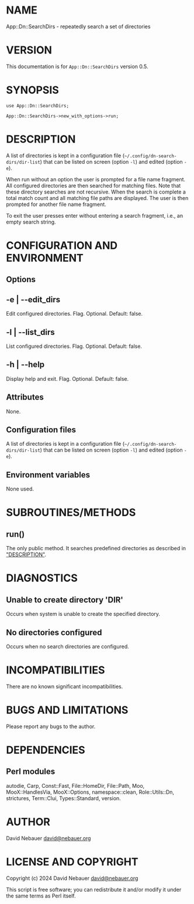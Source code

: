# NAME

App::Dn::SearchDirs - repeatedly search a set of directories

# VERSION

This documentation is for `App::Dn::SearchDirs` version 0.5.

# SYNOPSIS

    use App::Dn::SearchDirs;

    App::Dn::SearchDirs->new_with_options->run;

# DESCRIPTION

A list of directories is kept in a configuration file
(`~/.config/dn-search-dirs/dir-list`) that can be listed on screen (option
`-l`) and edited (option `-e`).

When run without an option the user is prompted for a file name fragment. All
configured directories are then searched for matching files. Note that these
directory searches are not recursive. When the search is complete a total match
count and all matching file paths are displayed. The user is then prompted for
another file name fragment.

To exit the user presses enter without entering a search fragment, i.e., an
empty search string.

# CONFIGURATION AND ENVIRONMENT

## Options

## -e | --edit\_dirs

Edit configured directories. Flag. Optional. Default: false.

## -l | --list\_dirs

List configured directories. Flag. Optional. Default: false.

## -h | --help

Display help and exit. Flag. Optional. Default: false.

## Attributes

None.

## Configuration files

A list of directories is kept in a configuration file
(`~/.config/dn-search-dirs/dir-list`) that can be listed on screen (option
`-l`) and edited (option `-e`).

## Environment variables

None used.

# SUBROUTINES/METHODS

## run()

The only public method. It searches predefined directories as described in
["DESCRIPTION"](#description).

# DIAGNOSTICS

## Unable to create directory 'DIR'

Occurs when system is unable to create the specified directory.

## No directories configured

Occurs when no search directories are configured.

# INCOMPATIBILITIES

There are no known significant incompatibilities.

# BUGS AND LIMITATIONS

Please report any bugs to the author.

# DEPENDENCIES

## Perl modules

autodie, Carp, Const::Fast, File::HomeDir, File::Path, Moo, MooX::HandlesVia,
MooX::Options, namespace::clean, Role::Utils::Dn, strictures, Term::Clui,
Types::Standard, version.

# AUTHOR

David Nebauer <david@nebauer.org>

# LICENSE AND COPYRIGHT

Copyright (c) 2024 David Nebauer <david@nebauer.org>

This script is free software; you can redistribute it and/or modify
it under the same terms as Perl itself.
